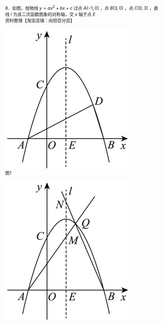 8．如图，抛物线 $y = a x ^ { 2 } + b x + c$ 过点 $A ( - 1 , 0 )$ ，点 $B ( 3 , 0 )$ ，点 $C ( 0 , 3 )$ ，直线 $l$ 为该二次函数图象的对称轴，交 $x$ 轴于点 $E$   
资料整理【淘宝店铺：向阳百分百】

![](<../../qs_image_DB/专题3-1_二次函数中的10类定值、定点问题（解析版）/b6c85ffa99c662b173ab09ed59b7078d57e7d9577d49e2756ab382f3e8c7b0bb.jpg>)  
图1

![](<../../qs_image_DB/专题3-1_二次函数中的10类定值、定点问题（解析版）/60d1a37b389908989711de526dab3ceb7278cdb9bbe282406d31df5c67ee5385.jpg>)  
